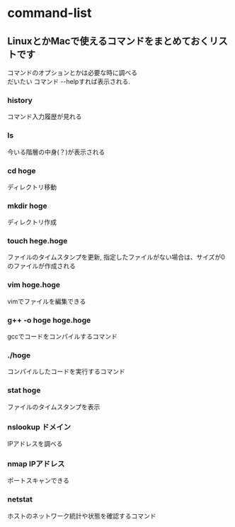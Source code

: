 # command-list

## LinuxとかMacで使えるコマンドをまとめておくリストです

コマンドのオプションとかは必要な時に調べる<br>
だいたい コマンド --helpすれば表示される.<br>

### history
コマンド入力履歴が見れる<br>
### ls
今いる階層の中身(？)が表示される<br>
### cd hoge
ディレクトリ移動<br>
### mkdir hoge
ディレクトリ作成<br>
### touch hege.hoge
ファイルのタイムスタンプを更新, 指定したファイルがない場合は、サイズが0のファイルが作成される<br>
### vim hoge.hoge
vimでファイルを編集できる<br>
### g++ -o hoge hoge.hoge
gccでコードをコンパイルするコマンド<br>
### ./hoge
コンパイルしたコードを実行するコマンド<br>
### stat hoge
ファイルのタイムスタンプを表示<br>
### nslookup ドメイン
IPアドレスを調べる<br>
### nmap IPアドレス
ポートスキャンできる
### netstat
ホストのネットワーク統計や状態を確認するコマンド<br>
###
